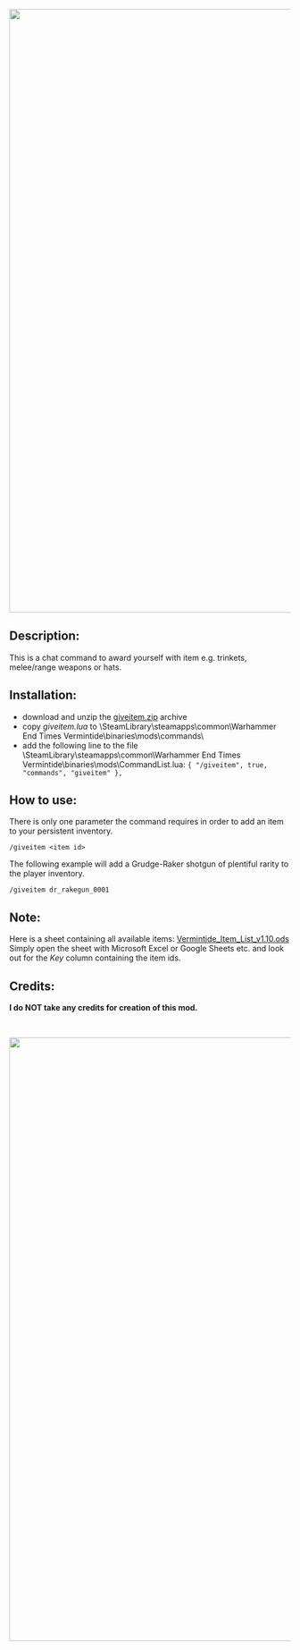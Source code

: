 <p align="center">
  <img src="../../../assets/banner-top.png" width="1080">
</p>

## Description:
This is a chat command to award yourself with item e.g. trinkets, melee/range weapons or hats.

## Installation:
- download and unzip the [giveitem.zip](../../../../releases/tag/giveitem) archive
- copy *giveitem.lua* to \SteamLibrary\steamapps\common\Warhammer End Times Vermintide\binaries\mods\commands\
- add the following line to the file \SteamLibrary\steamapps\common\Warhammer End Times Vermintide\binaries\mods\CommandList.lua: 
`{ "/giveitem", true, "commands", "giveitem" },`

## How to use:  
There is only one parameter the command requires in order to add an item to your persistent inventory.  
```
/giveitem <item id>
```

The following example will add a Grudge-Raker shotgun of plentiful rarity to the player inventory.
```
/giveitem dr_rakegun_0001
```

## Note:
Here is a sheet containing all available items: [Vermintide_Item_List_v1.10.ods](https://cdn.discordapp.com/attachments/858058663213269022/962140410464075776/Vermintide_Item_List_v1.10.ods)  
Simply open the sheet with Microsoft Excel or Google Sheets etc. and look out for the *Key* column containing the item ids.

## Credits:
**I do NOT take any credits for creation of this mod.**

<br/>

<p align="center">
  <img src="../../../assets/banner-buttom.png" width="1080">
</p>
